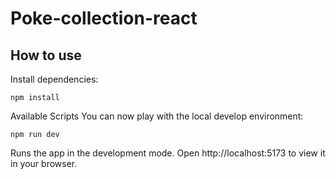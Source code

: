 # Poke-collection-react

## How to use

Install dependencies:

```
npm install
```

Available Scripts
You can now play with the local develop environment:
```
npm run dev
```
Runs the app in the development mode.
Open http://localhost:5173 to view it in your browser.
